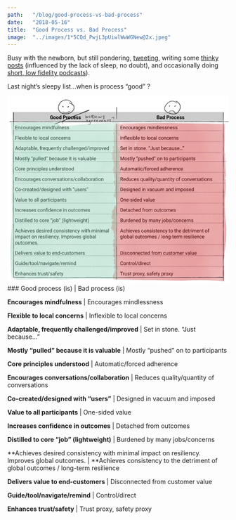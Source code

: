 ```yaml
---
path:	"/blog/good-process-vs-bad-process"
date:	"2018-05-16"
title:	"Good Process vs. Bad Process"
image:	"../images/1*5CQd_PwjL3pUiwlWwWGNew@2x.jpeg"
---
```


Busy with the newborn, but still pondering, [tweeting](https://mobile.twitter.com/johncutlefish), writing some [thinky posts](https://hackernoon.com/beyond-outcomes-over-outputs-6b2677044214) (influenced by the lack of sleep, no doubt), and occasionally doing [short, low fidelity podcasts](https://anchor.fm/john-cutler/)).

Last night’s sleepy list…when is process “good” ?

![](../images/1*5CQd_PwjL3pUiwlWwWGNew@2x.jpeg)### Good process (is) | Bad process (is)



**Encourages mindfulness** | Encourages mindlessness

**Flexible to local concerns** | Inflexible to local concerns

**Adaptable, frequently challenged/improved** | Set in stone. “Just because…”

**Mostly “pulled” because it is valuable** | Mostly “pushed” on to participants

**Core principles understood** | Automatic/forced adherence

**Encourages conversations/collaboration** | Reduces quality/quantity of conversations

**Co-created/designed with “users”** | Designed in vacuum and imposed

**Value to all participants** | One-sided value

**Increases confidence in outcomes** | Detached from outcomes

**Distilled to core “job” (lightweight)** | Burdened by many jobs/concerns

**Achieves desired consistency with minimal impact on resiliency. Improves global outcomes. | **Achieves consistency to the detriment of global outcomes / long-term resilience

**Delivers value to end-customers** | Disconnected from customer value

**Guide/tool/navigate/remind** | Control/direct

**Enhances trust/safety** | Trust proxy, safety proxy


